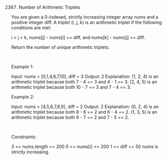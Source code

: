 2367. Number of Arithmetic Triplets

You are given a 0-indexed, strictly increasing integer array nums and a positive integer diff. A triplet (i, j, k) is an arithmetic triplet if the following conditions are met:

i < j < k,
nums[j] - nums[i] == diff, and
nums[k] - nums[j] == diff.

Return the number of unique arithmetic triplets.

 

Example 1:

Input: nums = [0,1,4,6,7,10], diff = 3
Output: 2
Explanation:
(1, 2, 4) is an arithmetic triplet because both 7 - 4 == 3 and 4 - 1 == 3.
(2, 4, 5) is an arithmetic triplet because both 10 - 7 == 3 and 7 - 4 == 3. 


Example 2:

Input: nums = [4,5,6,7,8,9], diff = 2
Output: 2
Explanation:
(0, 2, 4) is an arithmetic triplet because both 8 - 6 == 2 and 6 - 4 == 2.
(1, 3, 5) is an arithmetic triplet because both 9 - 7 == 2 and 7 - 5 == 2.


 

Constraints:

3 <= nums.length <= 200
0 <= nums[i] <= 200
1 <= diff <= 50
nums is strictly increasing.